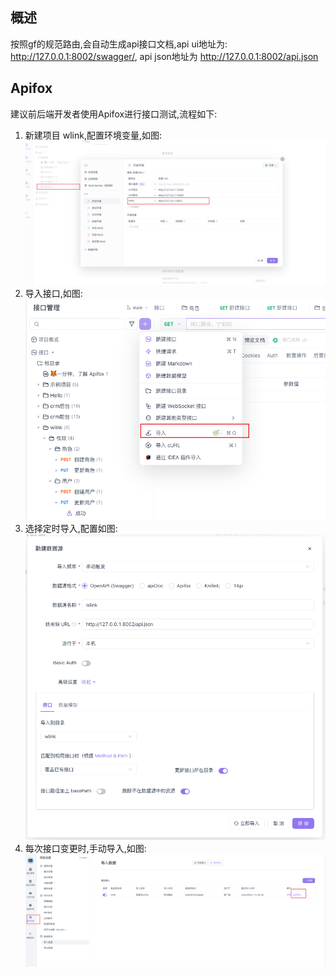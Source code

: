## 概述
 按照gf的规范路由,会自动生成api接口文档,api ui地址为: http://127.0.0.1:8002/swagger/,
 api json地址为 http://127.0.0.1:8002/api.json


 ## Apifox
 建议前后端开发者使用Apifox进行接口测试,流程如下:
 1. 新建项目 wlink,配置环境变量,如图:
 ![新建项目](./images/Snipaste_2025-04-21_18-13-50.png)
 2. 导入接口,如图:
 ![导入接口](./images/Snipaste_2025-04-21_18-09-31.png)
3. 选择定时导入,配置如图:
 ![导入接口](./images/Snipaste_2025-04-21_18-11-20.png)
4. 每次接口变更时,手动导入,如图:
 ![导入接口](./images/Snipaste_2025-04-21_18-15-31.png)
